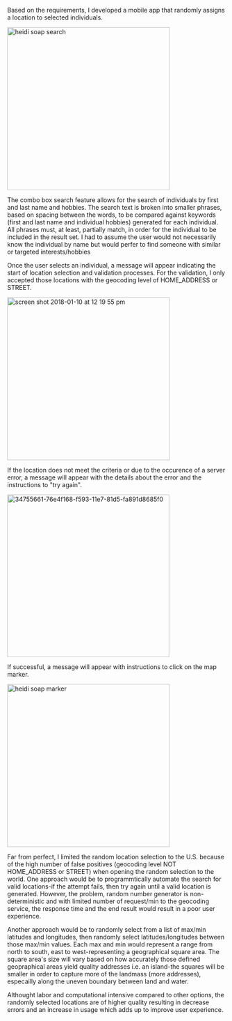 Based on the requirements, I developed a mobile app that randomly assigns a location to selected individuals.

<img width="374" alt="heidi soap search" src="https://user-images.githubusercontent.com/835981/34755665-88318594-f593-11e7-9c31-62faf89b9bdc.png">

The combo box search feature allows for the search of individuals by first and last name and hobbies. The search text is broken into smaller phrases, based on spacing between the words, to be compared against keywords (first and last name and individual hobbies) generated for each individual.  All phrases must, at least, partially match, in order for the individual to be included in the result set.  I had to assume the user would not necessarily know the individual by name but would perfer to find someone with similar or targeted interests/hobbies

Once the user selects an individual, a message will appear indicating the start of location selection and validation processes. For the validation, I only accepted those locations with the geocoding level of HOME_ADDRESS or STREET. 

<img width="374" alt="screen shot 2018-01-10 at 12 19 55 pm" src="https://user-images.githubusercontent.com/835981/34786001-bf8b6df8-f600-11e7-8c87-57d9ce266296.png">

If the location does not meet the criteria or due to the occurence of a server error, a message will appear with the details about the error and the instructions to "try again".

<img width="373" alt="34755661-76e4f168-f593-11e7-81d5-fa891d8685f0" src="https://user-images.githubusercontent.com/835981/34755970-a2843160-f595-11e7-90b9-a3ac8151cde5.png">

If successful, a message will appear with instructions to click on the map marker.

<img width="374" alt="heidi soap marker" src="https://user-images.githubusercontent.com/835981/34755678-96ca4096-f593-11e7-8a04-251dbe297a72.png">


Far from perfect, I limited the random location selection to the U.S. because of the high number of false positives (geocoding level NOT HOME_ADDRESS or STREET) when opening the random selection to the world. One approach would be to programmtically automate the search for valid locations-if the attempt fails, then try again until a valid location is generated.  However, the problem, random number generator is non-deterministic and with limited number of request/min to the geocoding service, the response time and the end result would result in a poor user experience.
 
Another approach would be to randomly select from a list of max/min latitudes and longitudes, then randomly select latitudes/longitudes between those max/min values.  Each max and min would represent a range from north to south, east to west-representing a geographical square area.  The square area's size will vary based on how accurately those defined geopraphical areas yield quality addresses i.e. an island-the squares will be smaller in order to capture more of the landmass (more addresses), especailly along the uneven boundary between land and water. 

Althought labor and computational intensive compared to other options, the randomly selected locations are of higher quality resulting in decrease errors and an increase in usage which adds up to improve user experience.



